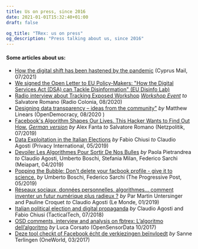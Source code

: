 ```yaml
---
title: Us on press, since 2016
date: 2021-01-01T15:32:40+01:00
draft: false

og_title: "TRex: us on press"
og_description: "Press talking about us, since 2016"
---
```


#### Some articles about us:

* [How the digital shift has been hastened by the pandemic](https://cyprus-mail.com/2021/07/19/how-the-digital-shift-has-been-hastened-by-the-pandemic/) (Cyprus Mail, 07/2021)
* [We signed the Open Letter to EU Policy-Makers: "How the Digital Services Act (DSA) can Tackle Disinformation" (EU Disinfo Lab)](https://www.disinfo.eu/advocacy/open-letter-to-eu-policy-makers-how-the-digital-services-act-dsa-can-tackle-disinformation/)
* [Radio interview about Tracking Exposed Workshop](https://www1.wdr.de/radio/cosmo/programm/sendungen/radio-colonia/il-tema/algoritmi-facebook-100.html) [_Workshop Event_](https://www.disruptionlab.org/data-cities#workshops) _to_ Salvatore Romano (Radio Colonia, 08/2020)
* [Designing data transparency – ideas from the community"](https://www.opendemocracy.net/en/digitaliberties/designing-data-transparency-ideas-from-the-community/) _by_ Matthew Linears (OpenDemocracy, 08/2020 )
* [Facebook's Algorithm Shapes Our Lives. This Hacker Wants to Find Out How.](https://netzpolitik.org/2019/facebooks-algorithm-shapes-our-lives-this-hacker-wants-to-find-out-how/#spendenleiste) [_German version_](https://netzpolitik.org/2019/facebooks-algorithmus-formt-unser-leben-dieser-hacker-will-herausfinden-wie/) _by_ Alex Fanta _to_ Salvatore Romano (Netzpolitik, 07/2019)
* [Data Exploitation in the Italian Elections](https://privacyinternational.org/examples/data-exploitation-italian-elections) _by_ Fabio Chiusi _to_ Claudio Agosti (Privacy International, 05/2019)
* [Devoiler Les Algorithmes Pour Sortir De Nos Bulles](https://blogs.mediapart.fr/edition/europeennes-des-elections-sous-surveillance/article/110419/devoiler-les-algorithmes-pour-sortir-de-nos-bulles) _by_ Paola Pietrandrea _to_ Claudio Agosti, Umberto Boschi, Stefania Milan, Federico Sarchi (Meiapart, 04/2019)
* [Popping the Bubble: Don't delete your facbook profile - give it to science.](https://progressivepost.eu/the-mag/facebook-tracking-exposed-popping-the-bubble) _by_ Umberto Boschi, Federico Sarchi (The Progressive Post, 05/2019)
* [Réseaux sociaux, données personnelles, algorithmes… comment inventer un futur numérique plus radieux ?](https://www.lemonde.fr/pixels/article/2018/12/30/reseaux-sociaux-donnees-personnelles-algorithmes-comment-inventer-un-futur-numerique-plus-radieux_5403732_4408996.html) _by_ Par Martin Untersinger and Pauline Croquet _to_ Claudio Agosti (Le Monde, 01/2019)
* [Italian political election and digital propaganda](https://ourdataourselves.tacticaltech.org/posts/overview-italy/) _by_ Claudio Agosti and Fabio Chiusi (TacticalTech, 07/2018)
* [OSD comments, interview and analysis on fbtrex: L’algoritmo dell’algoritmo](https://blog.osd.tools/lalgoritmo-dell-algoritmo-5c3a052cc626) _by_ Luca Corsato (OpenSensorData 10/2017)
* [Deze tool checkt of Facebook écht de verkiezingen beïnvloedt](https://www.oneworld.nl/achtergrond/deze-tool-checkt-facebook-echt-de-verkiezingen-beinvloedt/) _by_ Sanne Terlingen (OneWorld, 03/2017)
